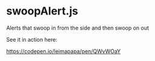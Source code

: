 # swoopAlert.js
Alerts that swoop in from the side and then swoop on out


See it in action here:

https://codepen.io/leimapapa/pen/QWvWOaY
